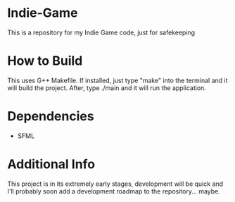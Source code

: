 # Indie-Game
This is a repository for my Indie Game code, just for safekeeping

# How to Build
This uses G++ Makefile. If installed, just type "make" into the terminal and it will build the project.
After, type ./main and it will run the application.

# Dependencies
- SFML

# Additional Info
This project is in its extremely early stages, development will be quick and I'll probably soon add a development roadmap to the repository... maybe.

